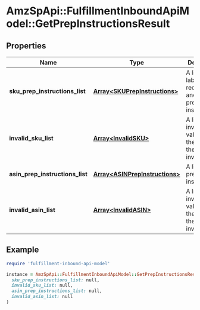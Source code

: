 # AmzSpApi::FulfillmentInboundApiModel::GetPrepInstructionsResult

## Properties

| Name | Type | Description | Notes |
| ---- | ---- | ----------- | ----- |
| **sku_prep_instructions_list** | [**Array&lt;SKUPrepInstructions&gt;**](SKUPrepInstructions.md) | A list of SKU labeling requirements and item preparation instructions. | [optional] |
| **invalid_sku_list** | [**Array&lt;InvalidSKU&gt;**](InvalidSKU.md) | A list of invalid SKU values and the reason they are invalid. | [optional] |
| **asin_prep_instructions_list** | [**Array&lt;ASINPrepInstructions&gt;**](ASINPrepInstructions.md) | A list of item preparation instructions. | [optional] |
| **invalid_asin_list** | [**Array&lt;InvalidASIN&gt;**](InvalidASIN.md) | A list of invalid ASIN values and the reasons they are invalid. | [optional] |

## Example

```ruby
require 'fulfillment-inbound-api-model'

instance = AmzSpApi::FulfillmentInboundApiModel::GetPrepInstructionsResult.new(
  sku_prep_instructions_list: null,
  invalid_sku_list: null,
  asin_prep_instructions_list: null,
  invalid_asin_list: null
)
```

